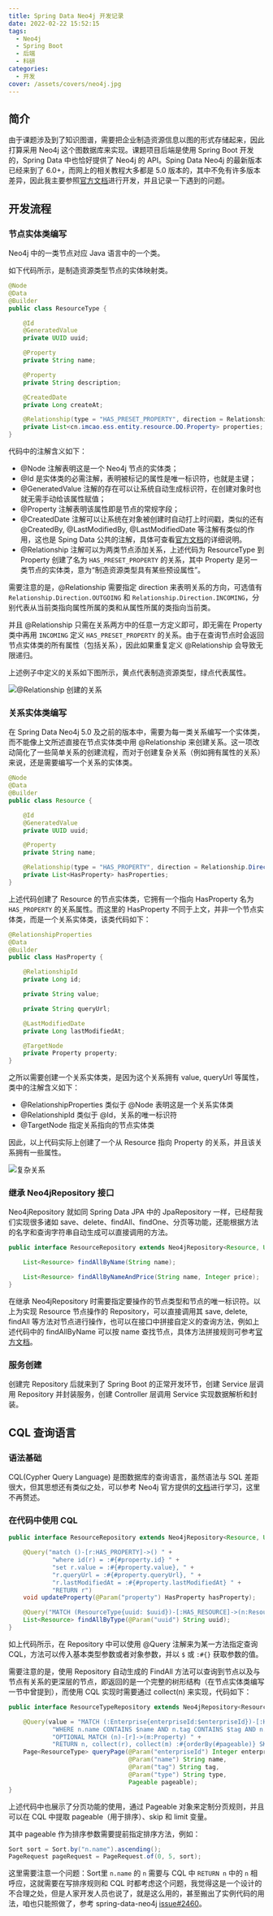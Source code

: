 ```yaml
---
title: Spring Data Neo4j 开发记录
date: 2022-02-22 15:52:15
tags:
  - Neo4j
  - Spring Boot
  - 后端
  - 科研
categories:
  - 开发
cover: /assets/covers/neo4j.jpg
---
```


## 简介

由于课题涉及到了知识图谱，需要把企业制造资源信息以图的形式存储起来，因此打算采用 Neo4j 这个图数据库来实现。课题项目后端是使用 Spring Boot 开发的，Spring Data 中也恰好提供了 Neo4j 的 API。Sping Data Neo4j 的最新版本已经来到了 6.0+，而网上的相关教程大多都是 5.0 版本的，其中不免有许多版本差异，因此我主要参照[官方文档](https://docs.spring.io/spring-data/neo4j/docs/current/reference/html/#reference)进行开发，并且记录一下遇到的问题。

## 开发流程

### 节点实体类编写

Neo4j 中的一类节点对应 Java 语言中的一个类。

如下代码所示，是制造资源类型节点的实体映射类。

```java
@Node
@Data
@Builder
public class ResourceType {

    @Id
    @GeneratedValue
    private UUID uuid;

    @Property
    private String name;

    @Property
    private String description;

    @CreatedDate
    private Long createAt;

    @Relationship(type = "HAS_PRESET_PROPERTY", direction = Relationship.Direction.OUTGOING)
    private List<cn.imcao.ess.entity.resource.DO.Property> properties;
}
```

代码中的注解含义如下：

- @Node 注解表明这是一个 Neo4j 节点的实体类；
- @Id 是实体类的必需注解，表明被标记的属性是唯一标识符，也就是主键；
- @GeneratedValue 注解的存在可以让系统自动生成标识符，在创建对象时也就无需手动给该属性赋值；
- @Property 注解表明该属性即是节点的常规字段；
- @CreatedDate 注解可以让系统在对象被创建时自动打上时间戳，类似的还有 @CreatedBy, @LastModifiedBy, @LastModifiedDate 等注解有类似的作用，这也是 Sping Data 公共的注解，具体可查看[官方文档](https://docs.spring.io/spring-data/neo4j/docs/current/reference/html/#mapping.annotations.overview.from.commons)的详细说明。
- @Relationship 注解可以为两类节点添加关系，上述代码为 ResourceType 到 Property 创建了名为 `HAS_PRESET_PROPERTY` 的关系，其中 Property 是另一类节点的实体类，意为“制造资源类型具有某些预设属性”。

需要注意的是，@Relationship 需要指定 direction 来表明关系的方向，可选值有 `Relationship.Direction.OUTGOING` 和 `Relationship.Direction.INCOMING`，分别代表从当前类指向属性所属的类和从属性所属的类指向当前类。

并且 @Relationship 只需在关系两方中的任意一方定义即可，即无需在 Property 类中再用 `INCOMING` 定义 `HAS_PRESET_PROPERTY` 的关系。由于在查询节点时会返回节点实体类的所有属性（包括关系），因此如果重复定义 @Relationship 会导致无限递归。

上述例子中定义的关系如下图所示，黄点代表制造资源类型，绿点代表属性。

![@Relationship 创建的关系](./relationship.jpg)

### 关系实体类编写

在 Spring Data Neo4j 5.0 及之前的版本中，需要为每一类关系编写一个实体类，而不能像上文所述直接在节点实体类中用 @Relationship 来创建关系。这一项改动简化了一些简单关系的创建流程，而对于创建复杂关系（例如拥有属性的关系）来说，还是需要编写一个关系的实体类。

```java
@Node
@Data
@Builder
public class Resource {

    @Id
    @GeneratedValue
    private UUID uuid;

    @Property
    private String name;

    @Relationship(type = "HAS_PROPERTY", direction = Relationship.Direction.OUTGOING)
    private List<HasProperty> hasProperties;
}
```

上述代码创建了 Resource 的节点实体类，它拥有一个指向 HasProperty 名为 `HAS_PROPERTY` 的关系属性。而这里的 HasProperty 不同于上文，并非一个节点实体类，而是一个关系实体类，该类代码如下：

```java
@RelationshipProperties
@Data
@Builder
public class HasProperty {

    @RelationshipId
    private Long id;

    private String value;

    private String queryUrl;

    @LastModifiedDate
    private Long lastModifiedAt;

    @TargetNode
    private Property property;
}
```

之所以需要创建一个关系实体类，是因为这个关系拥有 value, queryUrl 等属性，类中的注解含义如下：

- @RelationshipProperties 类似于 @Node 表明这是一个关系实体类
- @RelationshipId 类似于 @Id，关系的唯一标识符
- @TargetNode 指定关系指向的节点实体类

因此，以上代码实际上创建了一个从 Resource 指向 Property 的关系，并且该关系拥有一些属性。

![复杂关系](./relationship-domain.jpg)

### 继承 Neo4jRepository 接口

Neo4jRepository 就如同 Spring Data JPA 中的 JpaRepository 一样，已经帮我们实现很多诸如 save、delete、findAll、findOne、分页等功能，还能根据方法的名字和查询字符串自动生成可以直接调用的方法。

```java
public interface ResourceRepository extends Neo4jRepository<Resource, UUID> {

    List<Resource> findAllByName(String name);

    List<Resource> findAllByNameAndPrice(String name, Integer price);
}
```

在继承 Neo4jRepository 时需要指定要操作的节点类型和节点的唯一标识符。以上为实现 Resource 节点操作的 Repository，可以直接调用其 save, delete, findAll 等方法对节点进行操作，也可以在接口中拼接自定义的查询方法，例如上述代码中的 findAllByName 可以按 name 查找节点，具体方法拼接规则可参考[官方文档](https://docs.spring.io/spring-data/neo4j/docs/current/reference/html/#repository-query-keywords)。

### 服务创建

创建完 Repository 后就来到了 Spring Boot 的正常开发环节，创建 Service 层调用 Repository 并封装服务，创建 Controller 层调用 Service 实现数据解析和封装。

## CQL 查询语言

### 语法基础

CQL(Cypher Query Language) 是图数据库的查询语言，虽然语法与 SQL 差距很大，但其思想还有类似之处，可以参考 Neo4j 官方提供的[文档](https://neo4j.com/docs/cypher-manual/current/)进行学习，这里不再赘述。

### 在代码中使用 CQL

```java
public interface ResourceRepository extends Neo4jRepository<Resource, UUID> {

    @Query("match ()-[r:HAS_PROPERTY]->() " +
            "where id(r) = :#{#property.id} " +
            "set r.value = :#{#property.value}, " +
            "r.queryUrl = :#{#property.queryUrl}, " +
            "r.lastModifiedAt = :#{#property.lastModifiedAt} " +
            "RETURN r")
    void updateProperty(@Param("property") HasProperty hasProperty);

    @Query("MATCH (ResourceType{uuid: $uuid})-[:HAS_RESOURCE]->(n:Resource) RETURN n")
    List<Resource> findAllByType(@Param("uuid") String uuid);
}
```

如上代码所示，在 Repository 中可以使用 @Query 注解来为某一方法指定查询 CQL，方法可以传入基本类型参数或者对象参数，并以 `$` 或 `:#{}` 获取参数的值。

需要注意的是，使用 Repository 自动生成的 FindAll 方法可以查询到节点以及与节点有关系的更深层的节点，即返回的是一个完整的树形结构（在节点实体类编写一节中曾提到），而使用 CQL 实现时需要通过 collect(n) 来实现，代码如下：

```java
public interface ResourceTypeRepository extends Neo4jRepository<ResourceType, UUID> {

    @Query(value = "MATCH (:Enterprise{enterpriseId:$enterpriseId})-[:HAS_RESOURCE_TYPE]->(n:ResourceType) " +
            "WHERE n.name CONTAINS $name AND n.tag CONTAINS $tag AND n.type CONTAINS $type " +
            "OPTIONAL MATCH (n)-[r]->(m:Property) " +
            "RETURN n, collect(r), collect(m) :#{orderBy(#pageable)} SKIP $skip LIMIT $limit")
    Page<ResourceType> queryPage(@Param("enterpriseId") Integer enterpriseId,
                                 @Param("name") String name,
                                 @Param("tag") String tag,
                                 @Param("type") String type,
                                 Pageable pageable);
}
```

上述代码中也展示了分页功能的使用，通过 Pageable 对象来定制分页规则，并且可以在 CQL 中提取 pageable（用于排序）、skip 和 limit 变量。

其中 pageable 作为排序参数需要提前指定排序方法，例如：

```java
Sort sort = Sort.by("n.name").ascending();
PageRequest pageRequest = PageRequest.of(0, 5, sort);
```

这里需要注意一个问题：Sort里 `n.name` 的 `n` 需要与 CQL 中 `RETURN n` 中的 `n` 相呼应，这就需要在写排序规则和 CQL 时都考虑这个问题，我觉得这是一个设计的不合理之处，但是人家开发人员也说了，就是这么用的，甚至搬出了实例代码的用法，咱也只能照做了，参考 spring-data-neo4j [issue#2460](https://github.com/spring-projects/spring-data-neo4j/issues/2460)。